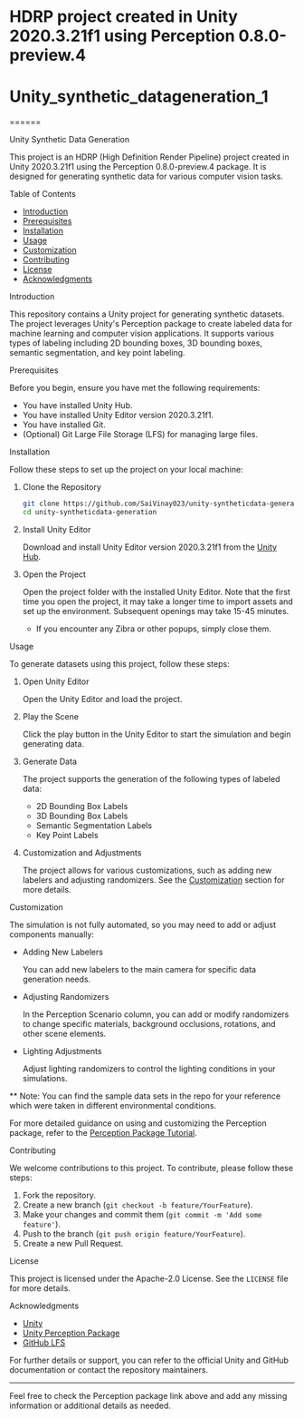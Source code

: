 
HDRP project created in Unity 2020.3.21f1 using Perception 0.8.0-preview.4
====
# Unity_synthetic_datageneration_1

======


 Unity Synthetic Data Generation

This project is an HDRP (High Definition Render Pipeline) project created in Unity 2020.3.21f1 using the Perception 0.8.0-preview.4 package. It is designed for generating synthetic data for various computer vision tasks.

 Table of Contents

- [Introduction](#introduction)
- [Prerequisites](#prerequisites)
- [Installation](#installation)
- [Usage](#usage)
- [Customization](#customization)
- [Contributing](#contributing)
- [License](#license)
- [Acknowledgments](#acknowledgments)

Introduction

This repository contains a Unity project for generating synthetic datasets. The project leverages Unity's Perception package to create labeled data for machine learning and computer vision applications. It supports various types of labeling including 2D bounding boxes, 3D bounding boxes, semantic segmentation, and key point labeling.

Prerequisites

Before you begin, ensure you have met the following requirements:

- You have installed Unity Hub. 
- You have installed Unity Editor version 2020.3.21f1.
- You have installed Git.
- (Optional) Git Large File Storage (LFS) for managing large files.

Installation

Follow these steps to set up the project on your local machine:

1. Clone the Repository

   ```sh
   git clone https://github.com/SaiVinay023/unity-syntheticdata-generation.git
   cd unity-syntheticdata-generation
   ```

2. Install Unity Editor

   Download and install Unity Editor version 2020.3.21f1 from the [Unity Hub](https://unity3d.com/get-unity/download).

3. Open the Project

   Open the project folder with the installed Unity Editor. Note that the first time you open the project, it may take a longer time to import assets and set up the environment. Subsequent openings may take 15-45 minutes.

   - If you encounter any Zibra or other popups, simply close them.

Usage

To generate datasets using this project, follow these steps:

1. Open Unity Editor

   Open the Unity Editor and load the project.

2. Play the Scene

   Click the play button in the Unity Editor to start the simulation and begin generating data.

3. Generate Data

   The project supports the generation of the following types of labeled data:
   - 2D Bounding Box Labels
   - 3D Bounding Box Labels
   - Semantic Segmentation Labels
   - Key Point Labels

4. Customization and Adjustments

   The project allows for various customizations, such as adding new labelers and adjusting randomizers. See the [Customization](#customization) section for more details.

 Customization

The simulation is not fully automated, so you may need to add or adjust components manually:

- Adding New Labelers

  You can add new labelers to the main camera for specific data generation needs. 

- Adjusting Randomizers

  In the Perception Scenario column, you can add or modify randomizers to change specific materials, background occlusions, rotations, and other scene elements.

- Lighting Adjustments

  Adjust lighting randomizers to control the lighting conditions in your simulations.

**  Note: You can find the sample data sets in the repo for your reference which were taken in different environmental conditions.

For more detailed guidance on using and customizing the Perception package, refer to the [Perception Package Tutorial](https://github.com/Unity-Technologies/com.unity.perception/blob/main/com.unity.perception/Documentation%7E/Tutorial/Phase1.md).

Contributing

We welcome contributions to this project. To contribute, please follow these steps:

1. Fork the repository.
2. Create a new branch (`git checkout -b feature/YourFeature`).
3. Make your changes and commit them (`git commit -m 'Add some feature'`).
4. Push to the branch (`git push origin feature/YourFeature`).
5. Create a new Pull Request.

License

This project is licensed under the Apache-2.0 License. See the `LICENSE` file for more details.

Acknowledgments

- [Unity](https://unity.com/)
- [Unity Perception Package](https://github.com/Unity-Technologies/com.unity.perception)
- [GitHub LFS](https://git-lfs.github.com/)

For further details or support, you can refer to the official Unity and GitHub documentation or contact the repository maintainers.

---

Feel free to check the Perception package link above and add any missing information or additional details as needed.
